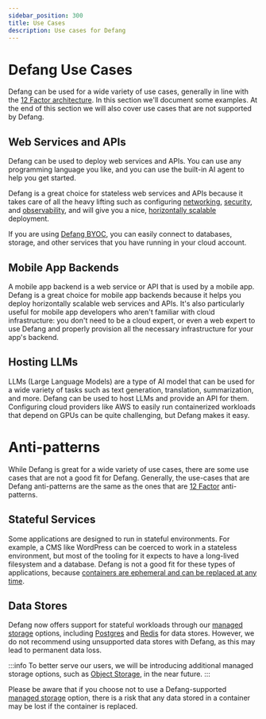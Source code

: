 ```yaml
---
sidebar_position: 300
title: Use Cases
description: Use cases for Defang
---
```


# Defang Use Cases

Defang can be used for a wide variety of use cases, generally in line with the [12 Factor architecture](https://12factor.net/). In this section we'll document some examples. At the end of this section we will also cover use cases that are not supported by Defang.

## Web Services and APIs

Defang can be used to deploy web services and APIs. You can use any programming language you like, and you can use the built-in AI agent to help you get started.

Defang is a great choice for stateless web services and APIs because it takes care of all the heavy lifting such as configuring [networking](../concepts/networking.mdx), [security](../concepts/security.md), and [observability](../concepts/observability.md), and will give you a nice, [horizontally scalable](https://12factor.net/concurrency) deployment.

If you are using [Defang BYOC](../concepts/defang-byoc.md), you can easily connect to databases, storage, and other services that you have running in your cloud account.

## Mobile App Backends

A mobile app backend is a web service or API that is used by a mobile app. Defang is a great choice for mobile app backends because it helps you deploy horizontally scalable web services and APIs. It's also particularly useful for mobile app developers who aren't familiar with cloud infrastructure: you don't need to be a cloud expert, or even a web expert to use Defang and properly provision all the necessary infrastructure for your app's backend.

## Hosting LLMs

LLMs (Large Language Models) are a type of AI model that can be used for a wide variety of tasks such as text generation, translation, summarization, and more. Defang can be used to host LLMs and provide an API for them. Configuring cloud providers like AWS to easily run containerized workloads that depend on GPUs can be quite challenging, but Defang makes it easy.

# Anti-patterns

While Defang is great for a wide variety of use cases, there are some use cases that are not a good fit for Defang. Generally, the use-cases that are Defang anti-patterns are the same as the ones that are [12 Factor](https://12factor.net/) anti-patterns.

## Stateful Services

Some applications are designed to run in stateful environments. For example, a CMS like WordPress can be coerced to work in a stateless environment, but most of the tooling for it expects to have a long-lived filesystem and a database. Defang is not a good fit for these types of applications, because [containers are ephemeral and can be replaced at any time](https://12factor.net/processes).

## Data Stores

Defang now offers support for stateful workloads through our [managed storage](./concepts/managed-storage) options, including [Postgres](./concepts/managed-storage/managed-postgres) and [Redis](./concepts/managed-storage/managed-redis) for data stores. However, we do not recommend using unsupported data stores with Defang, as this may lead to permanent data loss.

:::info
To better serve our users, we will be introducing additional managed storage options, such as [Object Storage](concepts/managed-storage/managed-object-storage), in the near future.
:::

Please be aware that if you choose not to use a Defang-supported [managed storage](./concepts/managed-storage) option, there is a risk that any data stored in a container may be lost if the container is replaced.
